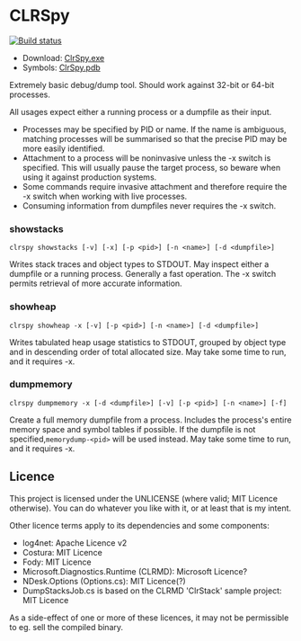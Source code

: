 # CLRSpy 

[![Build status](https://ci.appveyor.com/api/projects/status/tcx7r9d81t1cj5ku/branch/master?svg=true)](https://ci.appveyor.com/project/alex-davidson/clrspy-khif0/branch/master)

* Download: [ClrSpy.exe](https://ci.appveyor.com/api/projects/alex-davidson/clrspy/artifacts/ClrSpy/bin/Release/net461/ClrSpy.exe?branch=master)
* Symbols: [ClrSpy.pdb](https://ci.appveyor.com/api/projects/alex-davidson/clrspy/artifacts/ClrSpy/bin/Release/net461/ClrSpy.pdb?branch=master)

Extremely basic debug/dump tool. Should work against 32-bit or 64-bit processes.

All usages expect either a running process or a dumpfile as their input.
* Processes may be specified by PID or name. If the name is ambiguous, matching processes will be summarised so that the precise PID may be more easily identified.
* Attachment to a process will be noninvasive unless the -x switch is specified. This will usually pause the target process, so beware when using it against production systems.
* Some commands require invasive attachment and therefore require the -x switch when working with live processes.
* Consuming information from dumpfiles never requires the -x switch.

### showstacks

    clrspy showstacks [-v] [-x] [-p <pid>] [-n <name>] [-d <dumpfile>]

Writes stack traces and object types to STDOUT. May inspect either a dumpfile or a running process.
Generally a fast operation. The -x switch permits retrieval of more accurate information.

### showheap

    clrspy showheap -x [-v] [-p <pid>] [-n <name>] [-d <dumpfile>]
    
Writes tabulated heap usage statistics to STDOUT, grouped by object type and in descending order of total allocated size.
May take some time to run, and it requires -x.

### dumpmemory

    clrspy dumpmemory -x [-d <dumpfile>] [-v] [-p <pid>] [-n <name>] [-f]

Create a full memory dumpfile from a process. Includes the process's entire memory space and symbol tables if possible.
If the dumpfile is not specified,`memorydump-<pid>` will be used instead.
May take some time to run, and it requires -x.

## Licence

This project is licensed under the UNLICENSE (where valid; MIT Licence otherwise). You can do whatever you like with it, or at least that is my intent.

Other licence terms apply to its dependencies and some components:
* log4net: Apache Licence v2
* Costura: MIT Licence
* Fody: MIT Licence
* Microsoft.Diagnostics.Runtime (CLRMD): Microsoft Licence?
* NDesk.Options (Options.cs): MIT Licence(?)
* DumpStacksJob.cs is based on the CLRMD 'ClrStack' sample project: MIT Licence

As a side-effect of one or more of these licences, it may not be permissible to eg. sell the compiled binary.
